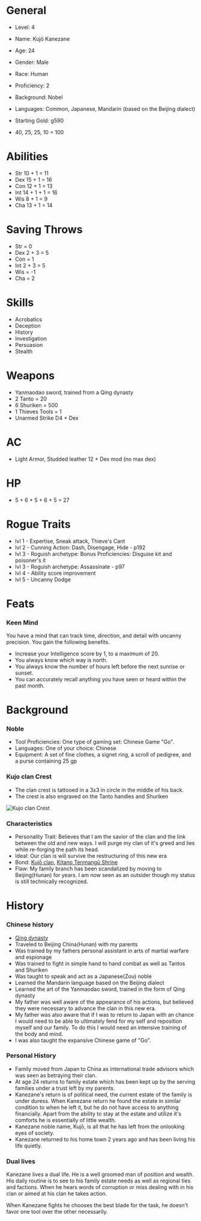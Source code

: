 # General

- Level: 4
- Name: Kujō Kanezane
- Age: 24
- Gender: Male
- Race: Human
- Proficiency: 2
- Background: Nobel
- Languages: Common, Japanese, Mandarin (based on the Beijing dialect)
- Starting Gold: g590

- 40, 25, 25, 10 = 100

# Abilities

- Str 10 + 1 = 11
- Dex 15 + 1 = 16
- Con 12 + 1 = 13
- Int 14 + 1 + 1 = 16
- Wis 8 + 1 = 9
- Cha 13 + 1 = 14

# Saving Throws

- Str = 0
- Dex 2 + 3 = 5
- Con = 1
- Int 2 + 3 = 5
- Wis = -1
- Cha = 2

# Skills

- Acrobatics
- Deception
- History
- Investigation
- Persuasion
- Stealth

# Weapons

- Yanmaodao sword, trained from a Qing dynasty
- 2 Tanto = 20
- 6 Shuriken = 500
- 1 Thieves Tools = 1
- Unarmed Strike D4 + Dex

# AC

- Light Armor, Studded leather 12 + Dex mod (no max dex)

# HP

- 5 + 6 + 5 + 6 + 5 = 27

# Rogue Traits

- lvl 1 - Expertise, Sneak attack, Thieve's Cant
- lvl 2 - Cunning Action: Dash, Disengage, Hide - p192
- lvl 3 - Roguish archetype: Bonus Proficiencies: Disguise kit and poisoner's it
- lvl 3 - Roguish archetype: Assassinate - p97
- lvl 4 - Ability score improvement
- lvl 5 - Uncanny Dodge

# Feats

### Keen Mind

You have a mind that can track time, direction, and detail with uncanny precision. You gain the
following benefits.

- Increase your Intelligence score by 1, to a maximum of 20.
- You always know which way is north.
- You always know the number of hours left before the next sunrise or sunset.
- You can accurately recall anything you have seen or heard within the past month.

# Background

### Noble

- Tool Proficiencies: One type of gaming set: Chinese Game "Go".
- Languages: One of your choice: Chinese
- Equipment: A set of fine clothes, a signet ring, a scroll of pedigree, and a purse containing 25 gp

### Kujo clan Crest

- The clan crest is tattooed in a 3x3 in circle in the middle of his back.
- The crest is also engraved on the Tanto handles and Shuriken

![Kujo clan Crest](https://upload.wikimedia.org/wikipedia/commons/thumb/6/69/Kujokamon.svg/390px-Kujokamon.svg.png)

### Characteristics

- Personality Trait: Believes that I am the savior of the clan and the link between the old and new ways. I will purge my clan of it's greed and lies while re-forging the path its head.
- Ideal: Our clan is will survive the restructuring of this new era
- Bond: [Kujō clan](https://en.wikipedia.org/wiki/Kuj%C5%8D_family), [Kitano Tenmangū Shrine](https://en.wikipedia.org/wiki/Kitano_Tenmang%C5%AB)
- Flaw: My family branch has been scandalized by moving to Beijing(Hunan) for years. I am now seen as an outsider though my status is still technically recognized.

# History

### Chinese history

- [Qing dynasty](https://en.wikipedia.org/wiki/Qing_dynasty)
- Traveled to Beijing China(Hunan) with my parents
- Was trained by my fathers personal assistant in arts of martial warfare and espionage
- Was trained to fight in simple hand to hand combat as well as Tantos and Shuriken
- Was taught to speak and act as a Japanese(Zou) noble
- Learned the Mandarin language based on the Beijing dialect
- Learned the art of the Yanmaodao sword, trained in the form of Qing dynasty
- My father was well aware of the appearance of his actions, but believed they were necessary to advance the clan in this new era.
- My father was also aware that if I was to return to Japan with an chance I would need to be able to ultimately fend for my self and reposition myself and our family. To do this I would need an intensive training of the body and mind.
- I was also taught the expansive Chinese game of "Go".

### Personal History

- Family moved from Japan to China as international trade advisors which was seen as betraying their clan.
- At age 24 returns to family estate which has been kept up by the serving families under a trust left by my parents.
- Kanezane's return is of political need, the current estate of the family is under duress. When Kanezane return he found the estate in similar condition to when he left it, but he do not have access to anything financially. Apart from the ability to stay at the estate and utilize it's comforts he is essentially of little wealth.
- Kanezane noble name, Kujō, is all that he has left from the onlooking eyes of society.
- Kanezane returned to his home town 2 years ago and has been living his life quietly.

### Dual lives

Kanezane lives a dual life. He is a well groomed man of position and wealth. His daily routine is to see to his family estate needs as well as regional ties and factions. When he hears words of corruption or miss dealing with in his clan or aimed at his clan he takes action.

When Kanezane fights he chooses the best blade for the task, he doesn't favor one tool over the other necessarily.
